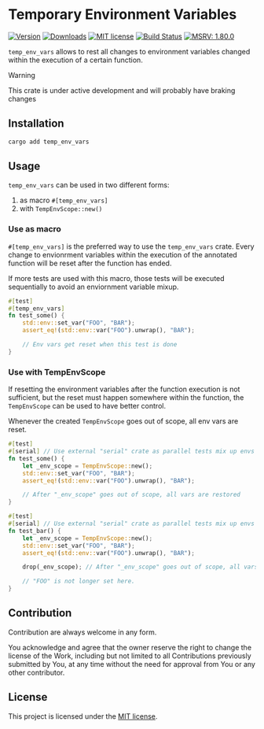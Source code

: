 # Temporary Environment Variables

[![Version](https://img.shields.io/crates/v/temp_env_vars.svg)](https://crates.io/crates/temp_env_vars)
[![Downloads](https://img.shields.io/crates/d/temp_env_vars)](https://crates.io/crates/temp_env_vars)
[![MIT license](https://img.shields.io/crates/l/temp_env_vars.svg)](./LICENSE)
[![Build Status](https://github.com/guenhter/temp_env_vars/actions/workflows/ci.yml/badge.svg?branch=main)](https://github.com/guenhter/temp_env_vars/actions)
[![MSRV: 1.80.0](https://flat.badgen.net/badge/MSRV/1.80.0/purple)](https://blog.rust-lang.org/2024/07/25/Rust-1.80.0.html)


`temp_env_vars` allows to rest all changes to environment variables changed
within the execution of a certain function.

> [!WARNING]
> This crate is under active development and will probably have braking changes

## Installation

```bash
cargo add temp_env_vars
```


## Usage

`temp_env_vars` can be used in two different forms:

1. as macro `#[temp_env_vars]`
2. with `TempEnvScope::new()`


### Use as macro

`#[temp_env_vars]` is the preferred way to use the `temp_env_vars` crate.
Every change to envionrment variables within the execution of the annotated function
will be reset after the function has ended.

If more tests are used with this macro, those tests will be executed sequentially to
avoid an enviornment variable mixup.

```rust
#[test]
#[temp_env_vars]
fn test_some() {
    std::env::set_var("FOO", "BAR");
    assert_eq!(std::env::var("FOO").unwrap(), "BAR");

    // Env vars get reset when this test is done
}
```


### Use with TempEnvScope

If resetting the environment variables after the function execution is not sufficient,
but the reset must happen somewhere within the function, the `TempEnvScope` can be
used to have better control.

Whenever the created `TempEnvScope` goes out of scope, all env vars are reset.

```rust
#[test]
#[serial] // Use external "serial" crate as parallel tests mix up envs
fn test_some() {
    let _env_scope = TempEnvScope::new();
    std::env::set_var("FOO", "BAR");
    assert_eq!(std::env::var("FOO").unwrap(), "BAR");

    // After "_env_scope" goes out of scope, all vars are restored
}

#[test]
#[serial] // Use external "serial" crate as parallel tests mix up envs
fn test_bar() {
    let _env_scope = TempEnvScope::new();
    std::env::set_var("FOO", "BAR");
    assert_eq!(std::env::var("FOO").unwrap(), "BAR");

    drop(_env_scope); // After "_env_scope" goes out of scope, all vars are restored

    // "FOO" is not longer set here.
}
```


## Contribution

Contribution are always welcome in any form.

You acknowledge and agree that the owner reserve the right to change the license of the Work, including but not limited to all Contributions previously submitted by You, at any time without the need for approval from You or any other contributor.

## License

This project is licensed under the [MIT license].

[MIT license]: https://github.com/guenhter/temp_env_vars/blob/main/LICENSE
